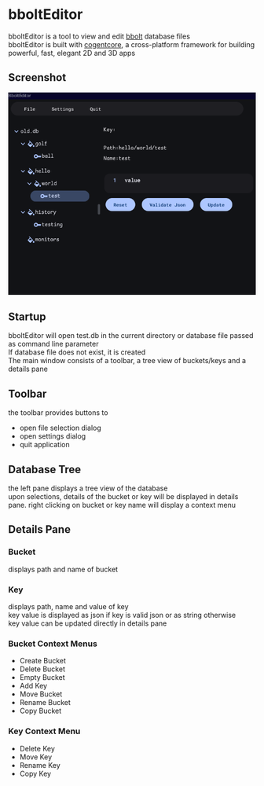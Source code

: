 
# bboltEditor

bboltEditor is a tool to view and edit [bbolt](https://github.com/etcd-io/bbolt) database files  
bboltEditor is built with [cogentcore](https://www.cogentcore.org/), a cross-platform framework for building powerful, fast, elegant 2D and 3D apps
## Screenshot
![main window](screenshot/mainWindow.png)
## Startup

bboltEditor will open test.db in the current directory or database file passed as command line parameter  
If database file does not exist, it is created  
The main window consists of a toolbar, a tree view of buckets/keys and a details pane

## Toolbar
the toolbar provides buttons to 
* open file selection dialog
* open settings dialog
* quit application

## Database Tree
the left pane displays a tree view of the database  
upon selections, details of the bucket or key will be displayed in details pane.
right clicking on bucket or key name will display a context menu

## Details Pane
### Bucket
displays path and name of bucket
### Key
displays path, name and value of key  
key value is displayed as json if key is valid json or as string otherwise  
key value can be updated directly in details pane


### Bucket Context Menus
* Create Bucket
* Delete Bucket
* Empty Bucket
* Add Key
* Move Bucket
* Rename Bucket
* Copy Bucket

### Key Context Menu
* Delete Key
* Move Key
* Rename Key
* Copy Key

